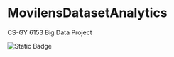 # MovilensDatasetAnalytics
CS-GY 6153 Big Data Project


![Static Badge](https://img.shields.io/badge/any_text-you_like-blue)

